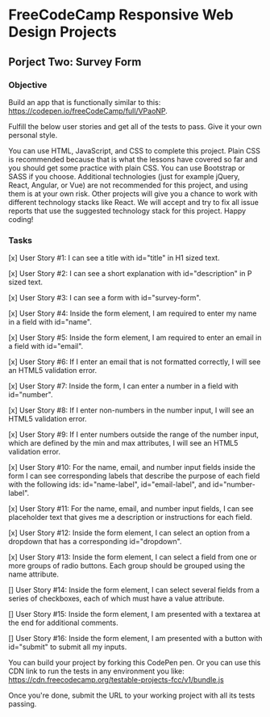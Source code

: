 # FreeCodeCamp Responsive Web Design Projects

## Porject Two: Survey Form 

### Objective
Build an app that is functionally similar to this: https://codepen.io/freeCodeCamp/full/VPaoNP.

Fulfill the below user stories and get all of the tests to pass. Give it your own personal style.

You can use HTML, JavaScript, and CSS to complete this project. Plain CSS is recommended because that is what the lessons have covered so far and you should get some practice with plain CSS. You can use Bootstrap or SASS if you choose. Additional technologies (just for example jQuery, React, Angular, or Vue) are not recommended for this project, and using them is at your own risk. Other projects will give you a chance to work with different technology stacks like React. We will accept and try to fix all issue reports that use the suggested technology stack for this project. Happy coding!

### Tasks

[x] User Story #1: I can see a title with id="title" in H1 sized text.

[x] User Story #2: I can see a short explanation with id="description" in P sized text.

[x] User Story #3: I can see a form with id="survey-form".

[x] User Story #4: Inside the form element, I am required to enter my name in a field with id="name".

[x] User Story #5: Inside the form element, I am required to enter an email in a field with id="email".

[x] User Story #6: If I enter an email that is not formatted correctly, I will see an HTML5 validation error.

[x] User Story #7: Inside the form, I can enter a number in a field with id="number".

[x] User Story #8: If I enter non-numbers in the number input, I will see an HTML5 validation error.

[x] User Story #9: If I enter numbers outside the range of the number input, which are defined by the min and max attributes, I will see an HTML5 validation error.

[x] User Story #10: For the name, email, and number input fields inside the form I can see corresponding labels that describe the purpose of each field with the following ids: id="name-label", id="email-label", and id="number-label".

[x] User Story #11: For the name, email, and number input fields, I can see placeholder text that gives me a description or instructions for each field.

[x] User Story #12: Inside the form element, I can select an option from a dropdown that has a corresponding id="dropdown".

[x] User Story #13: Inside the form element, I can select a field from one or more groups of radio buttons. Each group should be grouped using the name attribute.

[] User Story #14: Inside the form element, I can select several fields from a series of checkboxes, each of which must have a value attribute.

[] User Story #15: Inside the form element, I am presented with a textarea at the end for additional comments.

[] User Story #16: Inside the form element, I am presented with a button with id="submit" to submit all my inputs.


You can build your project by forking this CodePen pen. Or you can use this CDN link to run the tests in any environment you like: https://cdn.freecodecamp.org/testable-projects-fcc/v1/bundle.js

Once you're done, submit the URL to your working project with all its tests passing.